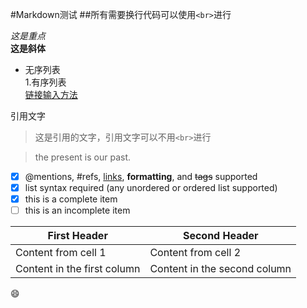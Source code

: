 #Markdown测试
##所有需要换行代码可以使用`<br>`进行

*这是重点*<br>
**这是斜体**<br>
* 无序列表<br>
1.有序列表<br>
[链接输入方法](http://www.baidu.com)<br>

引用文字

>这是引用的文字，引用文字可以不用`<br>`进行

> the present is our past.

- [x] @mentions, #refs, [links](), **formatting**, and <del>tags</del> supported
- [x] list syntax required (any unordered or ordered list supported)
- [x] this is a complete item
- [ ] this is an incomplete item

First Header | Second Header
------------ | -------------
Content from cell 1 | Content from cell 2
Content in the first column | Content in the second column

:smile:
